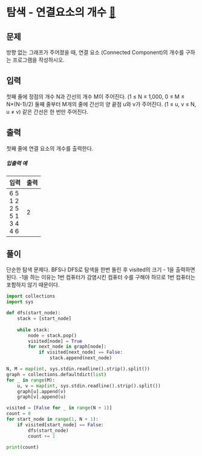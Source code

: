 # 탐색 - 연결요소의 개수 [🔗](https://www.acmicpc.net/problem/11724)

## 문제

방향 없는 그래프가 주어졌을 때, 연결 요소 (Connected Component)의 개수를 구하는 프로그램을 작성하시오.

## 입력

첫째 줄에 정점의 개수 N과 간선의 개수 M이 주어진다. (1 ≤ N ≤ 1,000, 0 ≤ M ≤ N×(N-1)/2) 둘째 줄부터 M개의 줄에 간선의 양 끝점 u와 v가 주어진다. (1 ≤ u, v ≤ N, u ≠ v) 같은 간선은 한 번만 주어진다.

## 출력

첫째 줄에 연결 요소의 개수를 출력한다.

##### 입출력 예

| 입력                                             | 출력 |
| ------------------------------------------------ | ---- |
| 6 5<br />1 2<br />2 5<br />5 1<br />3 4<br />4 6 | 2    |

## 풀이

단순한 탐색 문제다. BFS나 DFS로 탐색을 한번 돌린 후 visited의 크기 - 1을 출력하면 된다. -1을 하는 이유는 1번 컴퓨터가 감염시킨 컴퓨터 수를 구해야 하므로 1번 컴퓨터는 포함하지 않기 때문이다.

```python
import collections
import sys

def dfs(start_node):
    stack = [start_node]
    
    while stack:
        node = stack.pop()
        visited[node] = True
        for next_node in graph[node]:
            if visited[next_node] == False:
                stack.append(next_node)

N, M = map(int, sys.stdin.readline().strip().split())
graph = collections.defaultdict(list)
for _ in range(M):
    u, v = map(int, sys.stdin.readline().strip().split())
    graph[u].append(v)
    graph[v].append(u)

visited = [False for _ in range(N + 1)]
count = 0
for start_node in range(1, N + 1):
    if visited[start_node] == False:
        dfs(start_node)
        count += 1

print(count)
```
